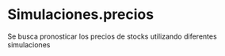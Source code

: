 # Simulaciones.precios
Se busca pronosticar los precios de stocks utilizando diferentes simulaciones
